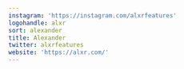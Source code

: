 ```yaml
---
instagram: 'https://instagram.com/alxrfeatures'
logohandle: alxr
sort: alexander
title: Alexander
twitter: alxrfeatures
website: 'https://alxr.com/'
---
```

